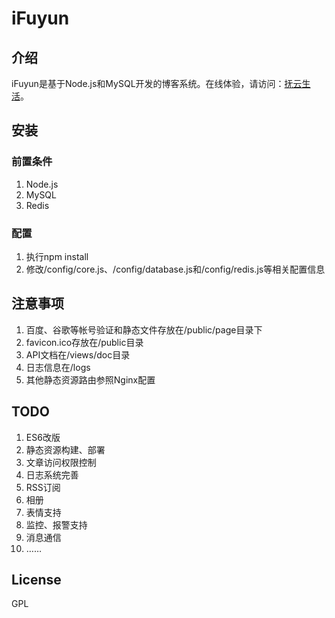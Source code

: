 # iFuyun

## 介绍
iFuyun是基于Node.js和MySQL开发的博客系统。在线体验，请访问：[抚云生活](http://www.ifuyun.com/ "抚云生活")。

## 安装

### 前置条件
1. Node.js
2. MySQL
3. Redis

### 配置
1. 执行npm install
2. 修改/config/core.js、/config/database.js和/config/redis.js等相关配置信息

## 注意事项
1. 百度、谷歌等帐号验证和静态文件存放在/public/page目录下
2. favicon.ico存放在/public目录
3. API文档在/views/doc目录
4. 日志信息在/logs
5. 其他静态资源路由参照Nginx配置

## TODO
1. ES6改版
2. 静态资源构建、部署
3. 文章访问权限控制
4. 日志系统完善
5. RSS订阅
6. 相册
7. 表情支持
8. 监控、报警支持
9. 消息通信
10. ……

## License
GPL